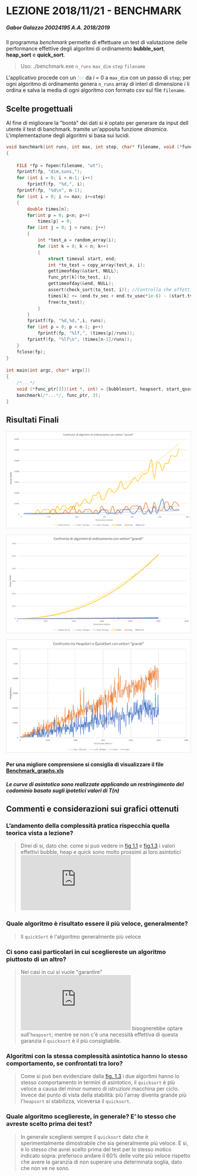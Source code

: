 # LEZIONE 2018/11/21 - BENCHMARK
##### Gabor Galazzo 20024195 A.A. 2018/2019

Il programma *benchmark* permette di effettuare un test di valutazione delle performance effettive degli algoritmi di ordinamento **bubble_sort**, **heap_sort** e **quick_sort**.

> Uso: ./benchmark.exe `n_runs` `max_dim` `step` `filename`

L'applicativo procede con un <span style="color:lightblue">for</span> da *i* = 0 a `max_dim` con un passo di `step`; per ogni algoritmo di ordinamento genera `n_runs` array di interi di dimensione *i* li ordina e salva la media di ogni algoritmo con formato csv sul file `filename`.


## Scelte progettuali
Al fine di migliorare la "bontà" dei dati si è optato per generare da input dell utente il test di banchmark. tramite un'apposita funzione *dinamica*.
L'implementazione degli algoritmi si basa sui lucidi.

```c
void banchmark(int runs, int max, int step, char* filename, void (*func_ptr[])(int *, int), int n)
{

    FILE *fp = fopen(filename, "wt");
    fprintf(fp, "dim,suns,");
    for (int i = 0; i < n-1; i++)
        fprintf(fp, "%d,", i);
    fprintf(fp, "%d\n", n-1);
    for (int i = 0; i <= max; i+=step)
    {
        double times[n];
        for(int p = 0; p<n; p++)
            times[p] = 0;
        for (int j = 0; j < runs; j++)
        {
            int *test_a = random_array(i);
            for (int k = 0; k < n; k++)
            {
                struct timeval start, end;
                int *to_test = copy_array(test_a, i);
                gettimeofday(&start, NULL);
                func_ptr[k](to_test, i);
                gettimeofday(&end, NULL);
                assert(check_sort(to_test, i)); //Controlla che effettivamente l'array sia ordinato
                times[k] += (end.tv_sec + end.tv_usec*1e-6) - (start.tv_sec + start.tv_usec*1e-6) + 0.00001;
                free(to_test);
            }
        }
        fprintf(fp, "%d,%d,",i, runs);
        for (int p = 0; p < n-1; p++)
            fprintf(fp, "%lf,", (times[p]/runs));
        fprintf(fp, "%lf\n", (times[n-1]/runs));
    }
    fclose(fp);
}

int main(int argc, char* argv[])
{
    /*...*/
    void (*func_ptr[3])(int *, int) = {bubblesort, heapsort, start_qsort};
    banchmark(/*...*/, func_ptr, 3);
}

```

## Risultati Finali

![fig. 1.1](doc/max500.png)

![fig. 1.2](doc/max5000all.png)

![f1.3](doc/max5000hq.png)

#### Per una migliore comprensione si consiglia di visualizzare il file [Benchmark_graphs.xls](doc/Benchmark_graphs.xlsx)

##### Le curve di asintotico sono realizzate applicando un restringimento del codominio basato sugli ipotetici valori di T(n)

## Commenti e considerazioni sui grafici ottenuti
### L’andamento della complessità pratica rispecchia quella teorica vista a lezione? 
> Direi di si, dato che: come si può vedere in [fig 1.1]() e [fig.1.3]() i valori effettivi bubble, heap e quick sono molto prossimi ai loro asintotici ![as](https://latex.codecogs.com/gif.latex?%5CTheta%20%28n%5E%7B2%7D%29%2C%20%5CTheta%20%28n%5Ccdot%20log%28n%29%29%2C%20O%28n%5Ccdot%20log%28n%29%29)
### Quale algoritmo è risultato essere il più veloce, generalmente?

> Il `quickSort` è l'algoritmo generalmente più veloce

### Ci sono casi particolari in cui scegliereste un algoritmo piuttosto di un altro?

> Nei casi in cui si vuole "garantire" ![nlogn](https://latex.codecogs.com/gif.latex?T%28n%29%20%3D%20%5CTheta%20%28n%5Ccdot%20log%28n%29%29) bisognerebbe optare sull'`heapsort`; mentre se non c'è una necessità effettiva di questa garanzia il `quicksort` è il più consigliabile.

### Algoritmi con la stessa complessità asintotica hanno lo stesso comportamento, se confrontati tra loro?

> Come si può ben evidenziare dalla [fig. 1.3](#) i due algoritmi hanno lo stesso comportamento in termini di asintotico, il `quicksort` è più veloce a causa del minor numero di istruzioni macchina per ciclo. Invece dal punto di vista della stabilità: più l'array diventa grande più l'`heapsort` si stabilizza, viceversa il `quicksort`.

### Quale algoritmo scegliereste, in generale? E’ lo stesso che avreste scelto prima dei test?

> In generale sceglierei sempre il `quicksort` dato che è sperimentalmente dimostrabile che sia generalmente più veloce. E si, è lo stesso che avrei scelto prima del test per lo stesso motico indicato sopra: preferisco andare il 60% delle volte più veloce rispetto che avere la garanzia di non superare una determinata soglia, dato che non ve ne sono.